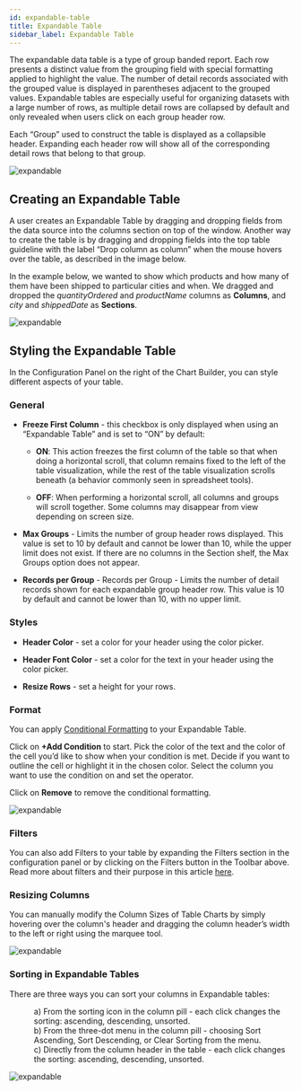 ```yaml
---
id: expandable-table
title: Expandable Table
sidebar_label: Expandable Table
---
```


<div style={{textAlign: "justify"}}>

The expandable data table is a type of group banded report. Each row presents a distinct value from the grouping field with special formatting applied to highlight the value. The number of detail records associated with the grouped value is displayed in parentheses adjacent to the grouped values. Expandable tables are especially useful for organizing datasets with a large number of rows, as multiple detail rows are collapsed by default and only revealed when users click on each group header row.

Each “Group” used to construct the table is displayed as a collapsible header. Expanding each header row will show all of the corresponding detail rows that belong to that group.


![expandable](https://s3.amazonaws.com/cdn.qrvey.com/documentation_assets/ui-docs/dataviews/chart-types-all/Expandable/expandable.png#thumbnail-60)


## Creating an Expandable Table

A user creates an Expandable Table by dragging and dropping fields from the data source into the columns section on top of the window. Another way to create the table is by dragging and dropping fields into the top table guideline with the label “Drop column as column” when the mouse hovers over the table, as described in the image below.

In the example below, we wanted to show which products and how many of them have been shipped to particular cities and when. We dragged and dropped the *quantityOrdered* and *productName* columns as **Columns**, and *city* and *shippedDate* as **Sections**.


![expandable](https://s3.amazonaws.com/cdn.qrvey.com/documentation_assets/ui-docs/dataviews/chart-types-all/Expandable/expandable2.gif#thumbnail)


## Styling the Expandable Table

In the Configuration Panel on the right of the Chart Builder, you can style different aspects of your table.


### General

* **Freeze First Column** - this checkbox is only displayed when using an “Expandable Table” and is set to “ON” by default:

  * **ON**: This action freezes the first column of the table so that when doing a horizontal scroll, that column remains fixed to the left of the table visualization, while the rest of the table visualization scrolls beneath (a behavior commonly seen in spreadsheet tools).

  * **OFF**: When performing a horizontal scroll, all columns and groups will scroll together. Some columns may disappear from view depending on screen size.

* **Max Groups** - Limits the number of group header rows displayed. This value is set to 10 by default and cannot be lower than 10, while the upper limit does not exist. If there are no columns in the Section shelf, the Max Groups option does not appear.

* **Records per Group** - Records per Group - Limits the number of detail records shown for each expandable group header row. This value is 10 by default and cannot be lower than 10, with no upper limit.


### Styles

* **Header Color** - set a color for your header using the color picker.

* **Header Font Color** - set a color for the text in your header using the color picker.

* **Resize Rows** - set a height for your rows.


### Format

You can apply <a href="/docs/ui-docs/dataviews/chart-builder/chart-configuration/format" target="_blank">Conditional Formatting</a> to your Expandable Table.

Click on **+Add Condition** to start. Pick the color of the text and the color of the cell you’d like to show when your condition is met. Decide if you want to outline the cell or highlight it in the chosen color. Select the column you want to use the condition on and set the operator.

Click on **Remove** to remove the conditional formatting.

![expandable](https://s3.amazonaws.com/cdn.qrvey.com/documentation_assets/ui-docs/dataviews/chart-types-all/Expandable/expandable4.gif#thumbnail)


### Filters

You can also add Filters to your table by expanding the Filters section in the configuration panel or by clicking on the Filters button in the Toolbar above. Read more about filters and their purpose in this article <a href="/docs/ui-docs/dataviews/chart-builder/chart-configuration/chart-filters" target="_blank">here</a>.

### Resizing Columns

You can manually modify the Column Sizes of Table Charts by simply hovering over the column's header and dragging the column header’s width to the left or right using the marquee tool.

![expandable](https://s3.amazonaws.com/cdn.qrvey.com/documentation_assets/ui-docs/dataviews/chart-types-all/Expandable/expandable6.gif#thumbnail)


### Sorting in Expandable Tables

There are three ways you can sort your columns in Expandable tables:

<ul style="list-style: none; margin-left:20px;">

<li>a) From the sorting icon in the column pill - each click changes the sorting: ascending, descending, unsorted.</li>

<li>b) From the three-dot menu in the column pill - choosing Sort Ascending, Sort Descending, or Clear Sorting from the menu.</li>

<li>c) Directly from the column header in the table - each click changes the sorting: ascending, descending, unsorted.</li>

</ul>

![expandable](https://s3.amazonaws.com/cdn.qrvey.com/documentation_assets/ui-docs/dataviews/chart-types-all/Expandable/expandable7.png#thumbnail) 
 
</div>